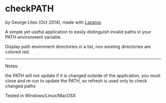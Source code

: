 checkPATH
=========
by George Litos (Oct 2014), made with [Lazarus](http://www.lazarus.freepascal.org/)

A simple yet useful application to easily distinguish invalid paths in your PATH environment variable.

Display path enviroment directories in a list, non existing directories are colored red.

___
Notes:

the PATH will not update if it is changed outside of the application, you must close and re-run to update the PATH, so refresh is used only to check changed paths

Tested in Windows/Linux/MacOSX